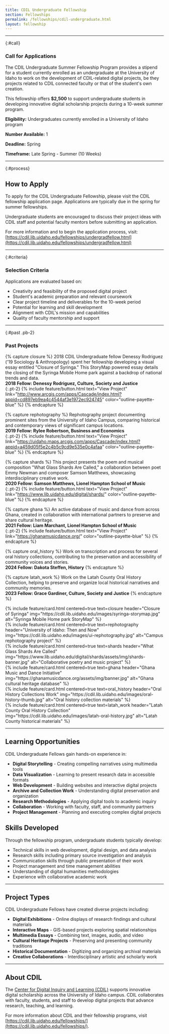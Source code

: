 ```yaml
---
title: CDIL Undergraduate Fellowship
section: Fellowships
permalink: /fellowships/cdil-undergraduate.html
layout: fellowship
---
```


---

{:#call}
### Call for Applications

The CDIL Undergraduate Summer Fellowship Program provides a stipend for a student currently enrolled as an undergraduate at the University of Idaho to work on the development of CDIL-related digital projects, be they projects related to CDIL connected faculty or that of the student's own creation.

This fellowship offers **$2,500** to support undergraduate students in developing innovative digital scholarship projects during a 10-week summer program.

**Eligibility:** Undergraduates currently enrolled in a University of Idaho program

**Number Available:** 1

**Deadline:** Spring

**Timeframe:** Late Spring - Summer (10 Weeks)

---

{:#process}
## How to Apply

To apply for the CDIL Undergraduate Fellowship, please visit the CDIL fellowship application page. Applications are typically due in the spring for summer fellowships.

Undergraduate students are encouraged to discuss their project ideas with CDIL staff and potential faculty mentors before submitting an application.

For more information and to begin the application process, visit: [https://cdil.lib.uidaho.edu/fellowships/undergradfellow.html](https://cdil.lib.uidaho.edu/fellowships/undergradfellow.html)

---

{:#criteria}
### Selection Criteria

Applications are evaluated based on:

- Creativity and feasibility of the proposed digital project
- Student's academic preparation and relevant coursework
- Clear project timeline and deliverables for the 10-week period
- Potential for learning and skill development
- Alignment with CDIL's mission and capabilities
- Quality of faculty mentorship and support

---

{:#past .pb-2}
### Past Projects

{% capture closure %}
2018 CDIL Undergraduate fellow Denessy Rodriguez ('19 Sociology & Anthropology) spent her fellowship developing a visual essay entitled "Closure of Syringa." This StoryMap powered essay details the closing of the Syringa Mobile Home park against a backdrop of national trends and data.
<br>
**2018 Fellow: Denessy Rodriguez, Culture, Society and Justice**
<br>
{:.pt-2}
{% include feature/button.html text="View Project" link="http://www.arcgis.com/apps/Cascade/index.html?appid=cd897eb9ea4c4544af3e1972ec924745" color="outline-payette-blue" %}
{% endcapture %}

{% capture rephotography %}
Rephotography project documenting prominent sites from the University of Idaho Campus, comparing historical and contemporary views of significant campus locations.
<br>
**2019 Fellow: Rylee Robertson, Business and Economics**
<br>
{:.pt-2}
{% include feature/button.html text="View Project" link="https://uidaho.maps.arcgis.com/apps/Cascade/index.html?appid=a459d05f5e2c4b5c9cd9e535e0c4afaa" color="outline-payette-blue" %}
{% endcapture %}

{% capture shards %}
This project presents the poem and musical composition "What Glass Shards Are Called," a collaboration between poet Emmy Newman and composer Samson Matthews, showcasing interdisciplinary creative work.
<br>
**2020 Fellow: Samson Matthews, Lionel Hampton School of Music**
<br>
{:.pt-2}
{% include feature/button.html text="View Project" link="https://www.lib.uidaho.edu/digital/shards/" color="outline-payette-blue" %}
{% endcapture %}

{% capture ghana %}
An active database of music and dance from across Ghana, created in collaboration with international partners to preserve and share cultural heritage.
<br>
**2021 Fellow: Liam Marchant, Lionel Hampton School of Music**
<br>
{:.pt-2}
{% include feature/button.html text="View Project" link="https://ghanamusicdance.org/" color="outline-payette-blue" %}
{% endcapture %}

{% capture oral_history %}
Work on transcription and process for several oral history collections, contributing to the preservation and accessibility of community voices and stories.
<br>
**2024 Fellow: Dakota Steffen, History**
{% endcapture %}

{% capture latah_work %}
Work on the Latah County Oral History Collection, helping to preserve and organize local historical narratives and community memories.
<br>
**2023 Fellow: Grace Gardiner, Culture, Society and Justice**
{% endcapture %}

<div class="row justify-content-center">
<div class="col-md-6">
{% include feature/card.html centered=true text=closure header="Closure of Syringa" img="https://cdil.lib.uidaho.edu/images/syringa-storymap.jpg" alt="Syringa Mobile Home park StoryMap" %}
</div>
<div class="col-md-6">
{% include feature/card.html centered=true text=rephotography header="University of Idaho: Then and Now" img="https://cdil.lib.uidaho.edu/images/ui-rephotography.jpg" alt="Campus rephotography project" %}
</div>
<div class="col-md-6">
{% include feature/card.html centered=true text=shards header="What Glass Shards Are Called" img="https://www.lib.uidaho.edu/digital/shards/assets/img/shards-banner.jpg" alt="Collaborative poetry and music project" %}
</div>
<div class="col-md-6">
{% include feature/card.html centered=true text=ghana header="Ghana Music and Dance Initiative" img="https://ghanamusicdance.org/assets/img/banner.jpg" alt="Ghana cultural heritage database" %}
</div>
<div class="col-md-6">
{% include feature/card.html centered=true text=oral_history header="Oral History Collections Work" img="https://cdil.lib.uidaho.edu/images/oral-history-thumb.jpg" alt="Oral history collection materials" %}
</div>
<div class="col-md-6">
{% include feature/card.html centered=true text=latah_work header="Latah County Oral History Collection" img="https://cdil.lib.uidaho.edu/images/latah-oral-history.jpg" alt="Latah County historical materials" %}
</div>
</div>

---

## Learning Opportunities

CDIL Undergraduate Fellows gain hands-on experience in:

- **Digital Storytelling** - Creating compelling narratives using multimedia tools
- **Data Visualization** - Learning to present research data in accessible formats
- **Web Development** - Building websites and interactive digital projects
- **Archive and Collection Work** - Understanding digital preservation and organization
- **Research Methodologies** - Applying digital tools to academic inquiry
- **Collaboration** - Working with faculty, staff, and community partners
- **Project Management** - Planning and executing complex digital projects

## Skills Developed

Through the fellowship program, undergraduate students typically develop:

- Technical skills in web development, digital design, and data analysis
- Research skills including primary source investigation and analysis
- Communication skills through public presentation of their work
- Project management and time management abilities
- Understanding of digital humanities methodologies
- Experience with collaborative academic work

---

## Project Types

CDIL Undergraduate Fellows have created diverse projects including:

- **Digital Exhibitions** - Online displays of research findings and cultural materials
- **Interactive Maps** - GIS-based projects exploring spatial relationships
- **Multimedia Essays** - Combining text, images, audio, and video
- **Cultural Heritage Projects** - Preserving and presenting community traditions
- **Historical Documentation** - Digitizing and organizing archival materials
- **Creative Collaborations** - Interdisciplinary artistic and scholarly work

---

## About CDIL

The [Center for Digital Inquiry and Learning (CDIL)](https://cdil.lib.uidaho.edu/) supports innovative digital scholarship across the University of Idaho campus. CDIL collaborates with faculty, students, and staff to develop digital projects that advance research, teaching, and learning.

For more information about CDIL and their fellowship programs, visit [https://cdil.lib.uidaho.edu/fellowships/](https://cdil.lib.uidaho.edu/fellowships/).